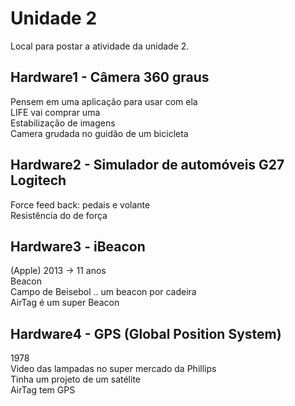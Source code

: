 # Unidade 2

Local para postar a atividade da unidade 2.  

## Hardware1 - Câmera 360 graus

Pensem em uma aplicação para usar com ela  
LIFE vai comprar uma  
Estabilização de imagens  
Camera grudada no guidão de um bicicleta  

## Hardware2 - Simulador de automóveis G27 Logitech

Force feed back: pedais e volante  
Resistência do de força  

## Hardware3 - iBeacon

(Apple) 2013 -> 11 anos  
Beacon  
Campo de Beisebol .. um beacon por cadeira  
AirTag é um super Beacon  

## Hardware4  - GPS (Global Position System)

1978  
Video das lampadas no super mercado da Phillips  
Tinha um projeto de um satélite  
AirTag tem GPS  
